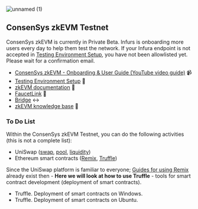 ![unnamed (1)](https://user-images.githubusercontent.com/30211801/223929060-42e1e046-fb52-46c4-98c7-601208f4e9e1.png)

## ConsenSys zkEVM Testnet
ConsenSys zkEVM is currently in Private Beta.  Infurs is onboarding more users every day to help them test the network. If your Infura endpoint is not accepted in [Testing Environment Setup](https://goerli.zkevm.consensys.net/), you have not been allowlisted yet. Please wait for a confirmation email.

- [ConsenSys zkEVM - Onboarding & User Guide (YouTube video guide)](https://youtu.be/O2j8x6yJfa4) 📹
- [Testing Environment Setup](https://goerli.zkevm.consensys.net/) 🔧
- [zkEVM documentation](https://docs.zkevm.consensys.net/) 📁
- [FaucetLink](https://faucetlink.to/goerli) 🚰
- [Bridge](https://bridge.goerli.zkevm.consensys.net/) ↔️
- [zkEVM knowledge base](https://support.infura.io/hc/en-us/categories/12206269831707-ConsenSys-zkEVM) 📗


### To Do List
Within the ConsenSys zkEVM Testnet, you can do the following activities (this is not a complete list):
- UniSwap ([swap](https://swap.goerli.zkevm.consensys.net/#/swap), [pool](https://swap.goerli.zkevm.consensys.net/#/add/ETH), [liquidity](https://swap.goerli.zkevm.consensys.net/#/pool/v2))
- Ethereum smart contracts ([Remix](https://remix.ethereum.org/), [Truffle](https://trufflesuite.com/))

Since the UniSwap platform is familiar to everyone; [Guides for using Remix](https://mirror.xyz/0xmantle.eth/fqShZvkflgNT5-iuniswLRlVWKl4pM7VTQojOt_Oass) already exist then - **Here we will look at how to use Truffle** - tools for smart contract development (deployment of smart contracts).
- Truffle. Deployment of smart contracts on Windows.
- Truffle. Deployment of smart contracts on Ubuntu.

